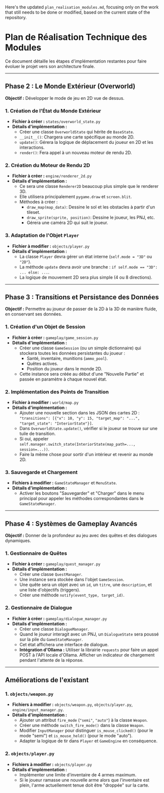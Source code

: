Here's the updated `plan_realisation_modules.md`, focusing only on the work that still needs to be done or modified, based on the current state of the repository.



# Plan de Réalisation Technique des Modules



Ce document détaille les étapes d'implémentation restantes pour faire évoluer le projet vers son architecture finale.

------



## Phase 2 : Le Monde Extérieur (Overworld)



**Objectif :** Développer le mode de jeu en 2D vue de dessus.



### 1. Création de l'État du Monde Extérieur



- **Fichier à créer :** `states/overworld_state.py`
- **Détails d'implémentation :**
  - Créer une classe `OverworldState` qui hérite de `BaseState`.
  - `__init__()`: Chargera une carte spécifique au monde 2D.
  - `update()`: Gérera la logique de déplacement du joueur en 2D et les interactions.
  - `render()`: Fera appel à un nouveau moteur de rendu 2D.



### 2. Création du Moteur de Rendu 2D



- **Fichier à créer :** `engine/renderer_2d.py`
- **Détails d'implémentation :**
  - Ce sera une classe `Renderer2D` beaucoup plus simple que le renderer 3D.
  - Elle utilisera principalement `pygame.draw` et `screen.blit`.
  - Méthodes à créer :
    - `draw_map(map_data)`: Dessine le sol et les obstacles à partir d'un tileset.
    - `draw_sprite(sprite, position)`: Dessine le joueur, les PNJ, etc.
    - Gérera une caméra 2D qui suit le joueur.



### 3. Adaptation de l'Objet `Player`



- **Fichier à modifier :** `objects/player.py`
- **Détails d'implémentation :**
  - La classe `Player` devra gérer un état interne (`self.mode = "3D"` ou `"2D"`).
  - La méthode `update` devra avoir une branche : `if self.mode == "3D": ... else: ...`.
  - La logique de mouvement 2D sera plus simple (4 ou 8 directions).

------



## Phase 3 : Transitions et Persistance des Données



**Objectif :** Permettre au joueur de passer de la 2D à la 3D de manière fluide, en conservant ses données.



### 1. Création d'un Objet de Session



- **Fichier à créer :** `gameplay/game_session.py`
- **Détails d'implémentation :**
  - Créer une classe `GameSession` (ou un simple dictionnaire) qui stockera toutes les données persistantes du joueur :
    - Santé, inventaire, munitions (`ammo_pool`).
    - Quêtes actives.
    - Position du joueur dans le monde 2D.
  - Cette instance sera créée au début d'une "Nouvelle Partie" et passée en paramètre à chaque nouvel état.



### 2. Implémentation des Points de Transition



- **Fichier à modifier :** `world/map.py`
- **Détails d'implémentation :**
  - Ajouter une nouvelle section dans les JSON des cartes 2D : `"transitions": [{"x": 10, "y": 15, "target_map": "...", "target_state": "InteriorState"}]`.
  - Dans `OverworldState.update()`, vérifier si le joueur se trouve sur une tuile de transition.
  - Si oui, appeler `self.manager.switch_state(InteriorState(map_path=..., session=...))`.
  - Faire la même chose pour sortir d'un intérieur et revenir au monde 2D.



### 3. Sauvegarde et Chargement



- **Fichiers à modifier :** `GameStateManager` et `MenuState`.
- **Détails d'implémentation :**
  - Activer les boutons "Sauvegarder" et "Charger" dans le menu principal pour appeler les méthodes correspondantes dans le `GameStateManager`.

------



## Phase 4 : Systèmes de Gameplay Avancés



**Objectif :** Donner de la profondeur au jeu avec des quêtes et des dialogues dynamiques.



### 1. Gestionnaire de Quêtes



- **Fichier à créer :** `gameplay/quest_manager.py`
- **Détails d'implémentation :**
  - Créer une classe `QuestManager`.
  - Une instance sera stockée dans l'objet `GameSession`.
  - Une quête sera un objet avec un `id`, un `titre`, une `description`, et une liste d'objectifs (triggers).
  - Créer une méthode `notify(event_type, target_id)`.



### 2. Gestionnaire de Dialogue



- **Fichier à créer :** `gameplay/dialogue_manager.py`
- **Détails d'implémentation :**
  - Créer une classe `DialogueManager`.
  - Quand le joueur interagit avec un PNJ, un `DialogueState` sera poussé sur la pile du `GameStateManager`.
  - Cet état affichera une interface de dialogue.
  - **Intégration d'Ollama :** Utiliser la librairie `requests` pour faire un appel POST à l'API locale d'Ollama. Afficher un indicateur de chargement pendant l'attente de la réponse.

------



## Améliorations de l'existant





### 1. `objects/weapon.py`



- **Fichiers à modifier :** `objects/weapon.py`, `objects/player.py`, `engine/input_manager.py`.
- **Détails d'implémentation :**
  - Ajouter un attribut `fire_mode` (`"semi"`, `"auto"`) à la classe `Weapon`.
  - Créer une méthode `switch_fire_mode()` dans la classe `Weapon`.
  - Modifier `InputManager` pour distinguer `is_mouse_clicked()` (pour le mode "semi") et `is_mouse_held()` (pour le mode "auto").
  - Adapter la logique de tir dans `Player` et `GameEngine` en conséquence.



### 2. `objects/player.py`



- **Fichiers à modifier :** `objects/player.py`
- **Détails d'implémentation :**
  - Implémenter une limite d'inventaire de 4 armes maximum.
  - Si le joueur ramasse une nouvelle arme alors que l'inventaire est plein, l'arme actuellement tenue doit être "droppée" sur la carte.